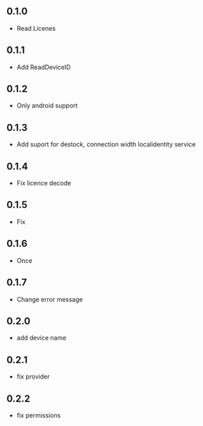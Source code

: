 ## 0.1.0

- Read Licenes

## 0.1.1

- Add ReadDeviceID

## 0.1.2

- Only android support

## 0.1.3

- Add suport for destock, connection width localidentity service

## 0.1.4

- Fix licence decode

## 0.1.5

- Fix

## 0.1.6

- Once

## 0.1.7

- Change error message

## 0.2.0

- add device name


## 0.2.1

- fix provider

## 0.2.2
- fix permissions
